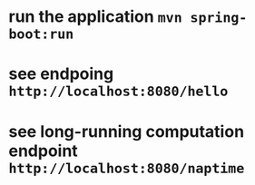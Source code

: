 # run the application `mvn spring-boot:run`


# see endpoing `http://localhost:8080/hello`
# see long-running computation endpoint `http://localhost:8080/naptime`